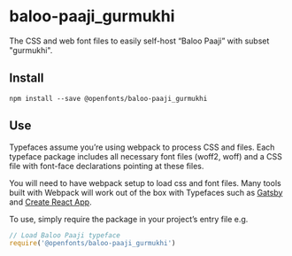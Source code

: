 
# baloo-paaji_gurmukhi

The CSS and web font files to easily self-host “Baloo Paaji” with subset "gurmukhi".

## Install

`npm install --save @openfonts/baloo-paaji_gurmukhi`

## Use

Typefaces assume you’re using webpack to process CSS and files. Each typeface
package includes all necessary font files (woff2, woff) and a CSS file with
font-face declarations pointing at these files.

You will need to have webpack setup to load css and font files. Many tools built
with Webpack will work out of the box with Typefaces such as [Gatsby](https://github.com/gatsbyjs/gatsby)
and [Create React App](https://github.com/facebookincubator/create-react-app).

To use, simply require the package in your project’s entry file e.g.

```javascript
// Load Baloo Paaji typeface
require('@openfonts/baloo-paaji_gurmukhi')
```
